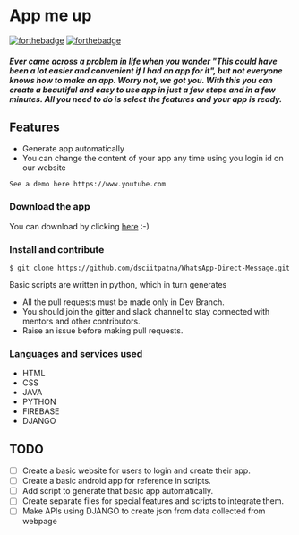 # App me up
[![forthebadge](https://forthebadge.com/images/badges/built-for-android.svg)](http://forthebadge.com)
[![forthebadge](https://forthebadge.com/images/badges/made-with-java.svg)](http://forthebadge.com)

##### Ever came across a problem in life when you wonder "This could have been a lot easier and convenient if I had an app for it", but not everyone knows how to make an app. Worry not, we got you. With this you can create a beautiful and easy to use app in just a few steps and in a few minutes. All you need to do is select the features and your app is ready.

## Features
* Generate app automatically
* You can change the content of your app any time using you login id on our website

```
See a demo here https://www.youtube.com
```

### Download the app

You can download by clicking [here](https://github.com/NJACKWinterOfCode/WhatsApp-Direct-Message/raw/master/apk/WhatsApp_Direct_Message.apk) :-)

### Install and contribute
```Open git bash on Windows or Terminal in Linux and enter the following: 
$ git clone https://github.com/dsciitpatna/WhatsApp-Direct-Message.git
```
Basic scripts are written in python, which in turn generates 

* All the pull requests must be made only in Dev Branch.
* You should join the gitter and slack channel to stay connected with mentors and other contributors.
* Raise an issue before making pull requests.

### Languages and services used
* HTML
* CSS
* JAVA
* PYTHON
* FIREBASE
* DJANGO

## TODO
- [ ] Create a basic website for users to login and create their app.
- [ ] Create a basic android app for reference in scripts.
- [ ] Add script to generate that basic app automatically.
- [ ] Create separate files for special features and scripts to integrate them.
- [ ] Make APIs using DJANGO to create json from data collected from webpage
